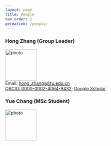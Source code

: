 ```yaml
---
layout: page
title: People
nav_order: 2
permalink: /people/
---
```


### Hong Zhang (Group Leader)
<img src="../photo/ZH.jpg" alt="photo" width="100"/><br/> 
Email: hong_zhang@lzu.edu.cn <br/>
[ORCID: 0000-0002-4064-9432](https://orcid.org/0000-0002-4064-9432); [Google Scholar](https://scholar.google.com/citations?hl=en&user=SLBgryoAAAAJ&view_op=list_works&sortby=pubdate)



### Yue Chang (MSc Student)
<img src="../photo/CY.jpg" alt="photo" width="100"/>

